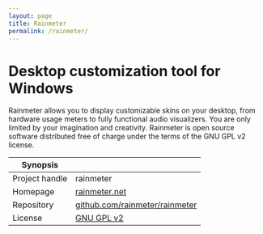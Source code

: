 ```yaml
---
layout: page
title: Rainmeter
permalink: /rainmeter/
---
```


# Desktop customization tool for Windows

Rainmeter allows you to display customizable skins on your desktop, from hardware usage meters to fully functional audio visualizers. You are only limited by your imagination and creativity. Rainmeter is open source software distributed free of charge under the terms of the GNU GPL v2 license.

| Synopsis         |  |
|------------------|--|
| Project handle   | rainmeter |
| Homepage         | [rainmeter.net](https://www.rainmeter.net) |
| Repository       | [github.com/rainmeter/rainmeter](https://github.com/rainmeter/rainmeter) |
| License          | [GNU GPL v2](https://www.gnu.org/licenses/old-licenses/gpl-2.0.html) |
